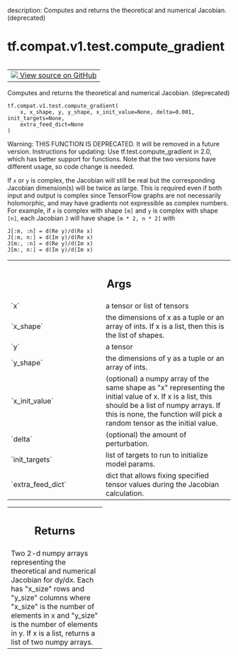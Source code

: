 description: Computes and returns the theoretical and numerical Jacobian. (deprecated)

<div itemscope itemtype="http://developers.google.com/ReferenceObject">
<meta itemprop="name" content="tf.compat.v1.test.compute_gradient" />
<meta itemprop="path" content="Stable" />
</div>

# tf.compat.v1.test.compute_gradient

<!-- Insert buttons and diff -->

<table class="tfo-notebook-buttons tfo-api nocontent" align="left">
<td>
  <a target="_blank" href="https://github.com/tensorflow/tensorflow/blob/r2.2/tensorflow/python/ops/gradient_checker.py#L271-L335">
    <img src="https://www.tensorflow.org/images/GitHub-Mark-32px.png" />
    View source on GitHub
  </a>
</td>
</table>



Computes and returns the theoretical and numerical Jacobian. (deprecated)

<pre class="devsite-click-to-copy prettyprint lang-py tfo-signature-link">
<code>tf.compat.v1.test.compute_gradient(
    x, x_shape, y, y_shape, x_init_value=None, delta=0.001, init_targets=None,
    extra_feed_dict=None
)
</code></pre>



<!-- Placeholder for "Used in" -->

Warning: THIS FUNCTION IS DEPRECATED. It will be removed in a future version.
Instructions for updating:
Use tf.test.compute_gradient in 2.0, which has better support for functions. Note that the two versions have different usage, so code change is needed.

If `x` or `y` is complex, the Jacobian will still be real but the
corresponding Jacobian dimension(s) will be twice as large.  This is required
even if both input and output is complex since TensorFlow graphs are not
necessarily holomorphic, and may have gradients not expressible as complex
numbers.  For example, if `x` is complex with shape `[m]` and `y` is complex
with shape `[n]`, each Jacobian `J` will have shape `[m * 2, n * 2]` with

    J[:m, :n] = d(Re y)/d(Re x)
    J[:m, n:] = d(Im y)/d(Re x)
    J[m:, :n] = d(Re y)/d(Im x)
    J[m:, n:] = d(Im y)/d(Im x)

<!-- Tabular view -->
 <table class="responsive fixed orange">
<colgroup><col width="214px"><col></colgroup>
<tr><th colspan="2"><h2 class="add-link">Args</h2></th></tr>

<tr>
<td>
`x`
</td>
<td>
a tensor or list of tensors
</td>
</tr><tr>
<td>
`x_shape`
</td>
<td>
the dimensions of x as a tuple or an array of ints. If x is a list,
then this is the list of shapes.
</td>
</tr><tr>
<td>
`y`
</td>
<td>
a tensor
</td>
</tr><tr>
<td>
`y_shape`
</td>
<td>
the dimensions of y as a tuple or an array of ints.
</td>
</tr><tr>
<td>
`x_init_value`
</td>
<td>
(optional) a numpy array of the same shape as "x"
representing the initial value of x. If x is a list, this should be a list
of numpy arrays.  If this is none, the function will pick a random tensor
as the initial value.
</td>
</tr><tr>
<td>
`delta`
</td>
<td>
(optional) the amount of perturbation.
</td>
</tr><tr>
<td>
`init_targets`
</td>
<td>
list of targets to run to initialize model params.
</td>
</tr><tr>
<td>
`extra_feed_dict`
</td>
<td>
dict that allows fixing specified tensor values
during the Jacobian calculation.
</td>
</tr>
</table>



<!-- Tabular view -->
 <table class="responsive fixed orange">
<colgroup><col width="214px"><col></colgroup>
<tr><th colspan="2"><h2 class="add-link">Returns</h2></th></tr>
<tr class="alt">
<td colspan="2">
Two 2-d numpy arrays representing the theoretical and numerical
Jacobian for dy/dx. Each has "x_size" rows and "y_size" columns
where "x_size" is the number of elements in x and "y_size" is the
number of elements in y. If x is a list, returns a list of two numpy arrays.
</td>
</tr>

</table>

